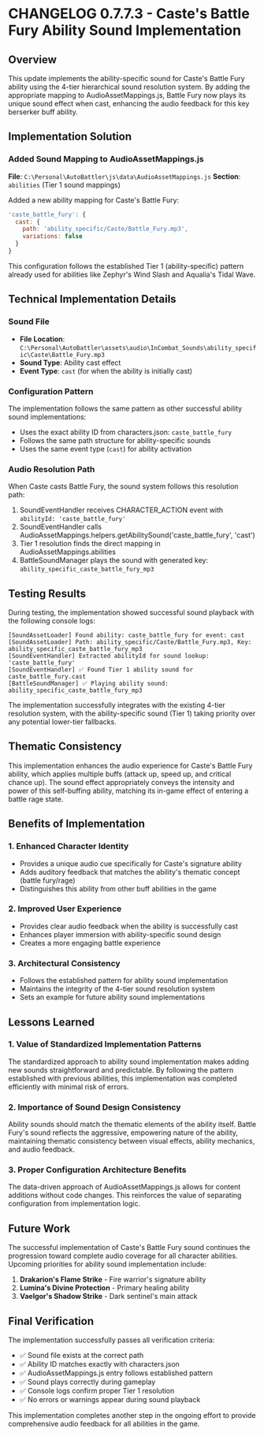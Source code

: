 # CHANGELOG 0.7.7.3 - Caste's Battle Fury Ability Sound Implementation

## Overview
This update implements the ability-specific sound for Caste's Battle Fury ability using the 4-tier hierarchical sound resolution system. By adding the appropriate mapping to AudioAssetMappings.js, Battle Fury now plays its unique sound effect when cast, enhancing the audio feedback for this key berserker buff ability.

## Implementation Solution

### Added Sound Mapping to AudioAssetMappings.js

**File**: `C:\Personal\AutoBattler\js\data\AudioAssetMappings.js`
**Section**: `abilities` (Tier 1 sound mappings)

Added a new ability mapping for Caste's Battle Fury:
```javascript
'caste_battle_fury': {
  cast: {
    path: 'ability_specific/Caste/Battle_Fury.mp3',
    variations: false
  }
}
```

This configuration follows the established Tier 1 (ability-specific) pattern already used for abilities like Zephyr's Wind Slash and Aqualia's Tidal Wave.

## Technical Implementation Details

### Sound File
- **File Location**: `C:\Personal\AutoBattler\assets\audio\InCombat_Sounds\ability_specific\Caste\Battle_Fury.mp3`
- **Sound Type**: Ability cast effect
- **Event Type**: `cast` (for when the ability is initially cast)

### Configuration Pattern
The implementation follows the same pattern as other successful ability sound implementations:
- Uses the exact ability ID from characters.json: `caste_battle_fury`
- Follows the same path structure for ability-specific sounds
- Uses the same event type (`cast`) for ability activation

### Audio Resolution Path
When Caste casts Battle Fury, the sound system follows this resolution path:
1. SoundEventHandler receives CHARACTER_ACTION event with `abilityId: 'caste_battle_fury'`
2. SoundEventHandler calls AudioAssetMappings.helpers.getAbilitySound('caste_battle_fury', 'cast')
3. Tier 1 resolution finds the direct mapping in AudioAssetMappings.abilities
4. BattleSoundManager plays the sound with generated key: `ability_specific_caste_battle_fury_mp3`

## Testing Results

During testing, the implementation showed successful sound playback with the following console logs:

```
[SoundAssetLoader] Found ability: caste_battle_fury for event: cast
[SoundAssetLoader] Path: ability_specific/Caste/Battle_Fury.mp3, Key: ability_specific_caste_battle_fury_mp3
[SoundEventHandler] Extracted abilityId for sound lookup: 'caste_battle_fury'
[SoundEventHandler] ✅ Found Tier 1 ability sound for caste_battle_fury.cast
[BattleSoundManager] ✅ Playing ability sound: ability_specific_caste_battle_fury_mp3
```

The implementation successfully integrates with the existing 4-tier resolution system, with the ability-specific sound (Tier 1) taking priority over any potential lower-tier fallbacks.

## Thematic Consistency

This implementation enhances the audio experience for Caste's Battle Fury ability, which applies multiple buffs (attack up, speed up, and critical chance up). The sound effect appropriately conveys the intensity and power of this self-buffing ability, matching its in-game effect of entering a battle rage state.

## Benefits of Implementation

### 1. Enhanced Character Identity
- Provides a unique audio cue specifically for Caste's signature ability
- Adds auditory feedback that matches the ability's thematic concept (battle fury/rage)
- Distinguishes this ability from other buff abilities in the game

### 2. Improved User Experience
- Provides clear audio feedback when the ability is successfully cast
- Enhances player immersion with ability-specific sound design
- Creates a more engaging battle experience

### 3. Architectural Consistency
- Follows the established pattern for ability sound implementation
- Maintains the integrity of the 4-tier sound resolution system
- Sets an example for future ability sound implementations

## Lessons Learned

### 1. Value of Standardized Implementation Patterns
The standardized approach to ability sound implementation makes adding new sounds straightforward and predictable. By following the pattern established with previous abilities, this implementation was completed efficiently with minimal risk of errors.

### 2. Importance of Sound Design Consistency
Ability sounds should match the thematic elements of the ability itself. Battle Fury's sound reflects the aggressive, empowering nature of the ability, maintaining thematic consistency between visual effects, ability mechanics, and audio feedback.

### 3. Proper Configuration Architecture Benefits
The data-driven approach of AudioAssetMappings.js allows for content additions without code changes. This reinforces the value of separating configuration from implementation logic.

## Future Work

The successful implementation of Caste's Battle Fury sound continues the progression toward complete audio coverage for all character abilities. Upcoming priorities for ability sound implementation include:

1. **Drakarion's Flame Strike** - Fire warrior's signature ability
2. **Lumina's Divine Protection** - Primary healing ability
3. **Vaelgor's Shadow Strike** - Dark sentinel's main attack

## Final Verification

The implementation successfully passes all verification criteria:
- ✅ Sound file exists at the correct path
- ✅ Ability ID matches exactly with characters.json
- ✅ AudioAssetMappings.js entry follows established pattern
- ✅ Sound plays correctly during gameplay
- ✅ Console logs confirm proper Tier 1 resolution
- ✅ No errors or warnings appear during sound playback

This implementation completes another step in the ongoing effort to provide comprehensive audio feedback for all abilities in the game.
